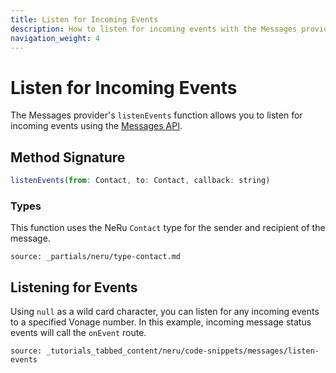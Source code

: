 ```yaml
---
title: Listen for Incoming Events
description: How to listen for incoming events with the Messages provider
navigation_weight: 4
---
```


# Listen for Incoming Events

The Messages provider's `listenEvents` function allows you to listen for incoming events using the [Messages API](/messages/overview).

## Method Signature
```javascript
listenEvents(from: Contact, to: Contact, callback: string)
```

### Types

This function uses the NeRu `Contact` type for the sender and recipient of the message.

```partial
source: _partials/neru/type-contact.md
```

## Listening for Events

Using `null` as a wild card character, you can listen for any incoming events to a specified Vonage number. In this example, incoming message status events will call the `onEvent` route.

```tabbed_content
source: _tutorials_tabbed_content/neru/code-snippets/messages/listen-events
```